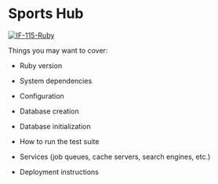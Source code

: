 # Sports Hub

<div class="readme">
    <a href="https://app.circleci.com/pipelines/github/SergiyButenko8/sports-hub?branch=master">
        <img src="https://camo.githubusercontent.com/50ffd6ab79d35f863a6699ace25cbdad4f90518572dc288e7c1f90cd176b3c4d/68747470733a2f2f636972636c6563692e636f6d2f67682f49462d3131352d527562792f4f5342422e7376673f7374796c653d736869656c64" alt="IF-115-Ruby" data-canonical-src="https://circleci.com/gh/IF-115-Ruby/OSBB.svg?style=shield" style="max-width:100%;">
    </a>
</div>

Things you may want to cover:

* Ruby version

* System dependencies

* Configuration

* Database creation

* Database initialization

* How to run the test suite

* Services (job queues, cache servers, search engines, etc.)

* Deployment instructions
